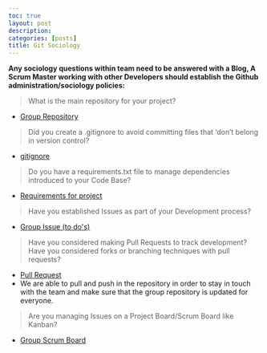 ```yaml
---
toc: true
layout: post
description:
categories: [posts]
title: Git Sociology
---
```


**Any sociology questions within team need to be answered with a Blog, A Scrum Master working with other Developers should establish the Github administration/sociology policies:**

> What is the main repository for your project?
- [Group Repository](https://github.com/dillonlee06/GroupRepository)

> Did you create a .gitignore to avoid committing files that ‘don’t belong in version control?
- [gitignore](https://github.com/dillonlee06/GroupRepository/blob/main/.gitignore)

> Do you have a requirements.txt file to manage dependencies introduced to your Code Base?
- [Requirements for project](https://github.com/dillonlee06/GroupRepository#readme)

> Have you established Issues as part of your Development process? 
- [Group Issue (to do's)](https://github.com/dillonlee06/GroupRepository/issues/1)

> Have you considered making Pull Requests to track development? 
> Have you considered forks or branching techniques with pull requests? 
- [Pull Request](https://github.com/dillonlee06/GroupRepository/compare/main%40%7B1day%7D...main)
- We are able to pull and push in the repository in order to stay in touch with the team and make sure that the group repository is updated for everyone.

> Are you managing Issues on a Project Board/Scrum Board like Kanban?
- [Group Scrum Board](https://github.com/users/dillonlee06/projects/2)
